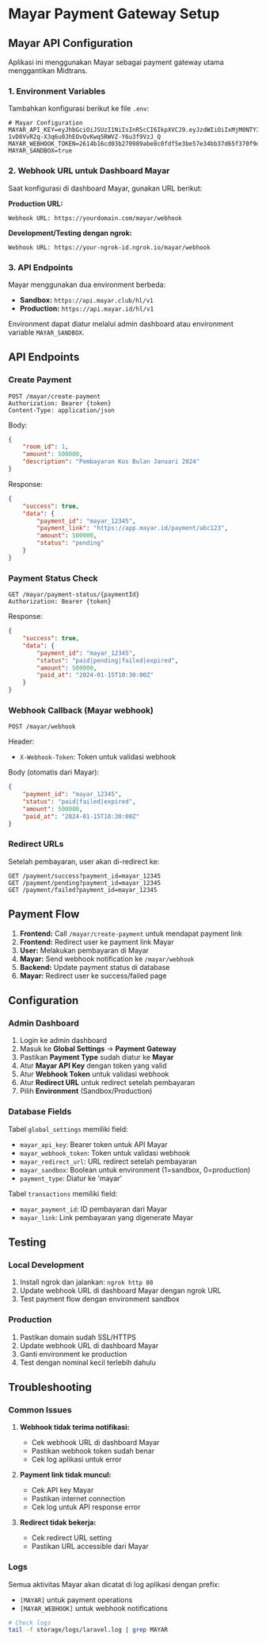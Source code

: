 # Mayar Payment Gateway Setup

## Mayar API Configuration

Aplikasi ini menggunakan Mayar sebagai payment gateway utama menggantikan Midtrans.

### 1. Environment Variables

Tambahkan konfigurasi berikut ke file `.env`:

```env
# Mayar Configuration
MAYAR_API_KEY=eyJhbGciOiJSUzI1NiIsInR5cCI6IkpXVCJ9.eyJzdWIiOiIxMjM0NTY3ODkwIiwibmFtZSI6IkpvaG4gRG9lIiwiYWRtaW4iOnRydWV9.ppid4p7HLGtlNgCNvl8KnkCGMKhN_jyEaFCvcMJggKHT4O7KVoxQ7VzagGfCRr5fWzQRtDw8cH5Y6qKf3FUK_n-1vD0VvR2q-X3q6u0JhEOvQvKwq5RWVZ-Y6u3f9VzJ_Q
MAYAR_WEBHOOK_TOKEN=2614b16cd03b270989abe8c0fdf5e3be57e34bb37d65f370f9de155cfd013c16b3a338db777e446f41f3f25af86ac0d89dd472f2e365c2531d9e68560338751f
MAYAR_SANDBOX=true
```

### 2. Webhook URL untuk Dashboard Mayar

Saat konfigurasi di dashboard Mayar, gunakan URL berikut:

**Production URL:**

```
Webhook URL: https://yourdomain.com/mayar/webhook
```

**Development/Testing dengan ngrok:**

```
Webhook URL: https://your-ngrok-id.ngrok.io/mayar/webhook
```

### 3. API Endpoints

Mayar menggunakan dua environment berbeda:

-   **Sandbox:** `https://api.mayar.club/hl/v1`
-   **Production:** `https://api.mayar.id/hl/v1`

Environment dapat diatur melalui admin dashboard atau environment variable `MAYAR_SANDBOX`.

## API Endpoints

### Create Payment

```
POST /mayar/create-payment
Authorization: Bearer {token}
Content-Type: application/json
```

Body:

```json
{
    "room_id": 1,
    "amount": 500000,
    "description": "Pembayaran Kos Bulan Januari 2024"
}
```

Response:

```json
{
    "success": true,
    "data": {
        "payment_id": "mayar_12345",
        "payment_link": "https://app.mayar.id/payment/abc123",
        "amount": 500000,
        "status": "pending"
    }
}
```

### Payment Status Check

```
GET /mayar/payment-status/{paymentId}
Authorization: Bearer {token}
```

Response:

```json
{
    "success": true,
    "data": {
        "payment_id": "mayar_12345",
        "status": "paid|pending|failed|expired",
        "amount": 500000,
        "paid_at": "2024-01-15T10:30:00Z"
    }
}
```

### Webhook Callback (Mayar webhook)

```
POST /mayar/webhook
```

Header:

-   `X-Webhook-Token`: Token untuk validasi webhook

Body (otomatis dari Mayar):

```json
{
    "payment_id": "mayar_12345",
    "status": "paid|failed|expired",
    "amount": 500000,
    "paid_at": "2024-01-15T10:30:00Z"
}
```

### Redirect URLs

Setelah pembayaran, user akan di-redirect ke:

```
GET /payment/success?payment_id=mayar_12345
GET /payment/pending?payment_id=mayar_12345
GET /payment/failed?payment_id=mayar_12345
```

## Payment Flow

1. **Frontend:** Call `/mayar/create-payment` untuk mendapat payment link
2. **Frontend:** Redirect user ke payment link Mayar
3. **User:** Melakukan pembayaran di Mayar
4. **Mayar:** Send webhook notification ke `/mayar/webhook`
5. **Backend:** Update payment status di database
6. **Mayar:** Redirect user ke success/failed page

## Configuration

### Admin Dashboard

1. Login ke admin dashboard
2. Masuk ke **Global Settings** → **Payment Gateway**
3. Pastikan **Payment Type** sudah diatur ke **Mayar**
4. Atur **Mayar API Key** dengan token yang valid
5. Atur **Webhook Token** untuk validasi webhook
6. Atur **Redirect URL** untuk redirect setelah pembayaran
7. Pilih **Environment** (Sandbox/Production)

### Database Fields

Tabel `global_settings` memiliki field:

-   `mayar_api_key`: Bearer token untuk API Mayar
-   `mayar_webhook_token`: Token untuk validasi webhook
-   `mayar_redirect_url`: URL redirect setelah pembayaran
-   `mayar_sandbox`: Boolean untuk environment (1=sandbox, 0=production)
-   `payment_type`: Diatur ke 'mayar'

Tabel `transactions` memiliki field:

-   `mayar_payment_id`: ID pembayaran dari Mayar
-   `mayar_link`: Link pembayaran yang digenerate Mayar

## Testing

### Local Development

1. Install ngrok dan jalankan: `ngrok http 80`
2. Update webhook URL di dashboard Mayar dengan ngrok URL
3. Test payment flow dengan environment sandbox

### Production

1. Pastikan domain sudah SSL/HTTPS
2. Update webhook URL di dashboard Mayar
3. Ganti environment ke production
4. Test dengan nominal kecil terlebih dahulu

## Troubleshooting

### Common Issues

1. **Webhook tidak terima notifikasi:**

    - Cek webhook URL di dashboard Mayar
    - Pastikan webhook token sudah benar
    - Cek log aplikasi untuk error

2. **Payment link tidak muncul:**

    - Cek API key Mayar
    - Pastikan internet connection
    - Cek log untuk API response error

3. **Redirect tidak bekerja:**
    - Cek redirect URL setting
    - Pastikan URL accessible dari Mayar

### Logs

Semua aktivitas Mayar akan dicatat di log aplikasi dengan prefix:

-   `[MAYAR]` untuk payment operations
-   `[MAYAR_WEBHOOK]` untuk webhook notifications

```bash
# Check logs
tail -f storage/logs/laravel.log | grep MAYAR
```
